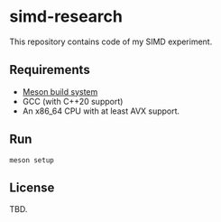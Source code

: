 # simd-research
This repository contains code of my SIMD experiment.

## Requirements
- [Meson build system](https://mesonbuild.com)
- GCC (with C++20 support)
- An x86_64 CPU with at least AVX support.

## Run
```shell
meson setup
```

## License
TBD.